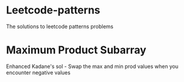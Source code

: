 # Leetcode-patterns
The solutions to leetcode patterns problems

# Maximum Product Subarray

Enhanced Kadane's sol - Swap the max and min prod values when you encounter negative values
